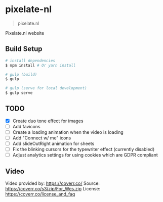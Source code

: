 # pixelate-nl

> pixelate.nl

Pixelate.nl website


## Build Setup

``` bash
# install dependencies
$ npm install # Or yarn install

# gulp (build)
$ gulp 

# gulp (serve for local development)
$ gulp serve
```
## TODO
* [x] Create duo tone effect for images
* [ ] Add favicons
* [ ] Create a loading animation when the video is loading
* [ ] Add "Connect w/ me" icons
* [ ] Add slideOutRight animation for sheets
* [ ] Fix the blinking cursors for the typewriter effect (currently disabled)
* [ ] Adjust analytics settings for using cookies which are GDPR compliant

## Video
Video provided by: https://coverr.co/
Source: https://coverr.co/s3/zip/For_Wes.zip
License: https://coverr.co/license_and_faq